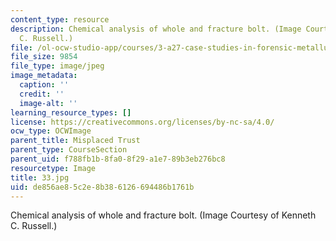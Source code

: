 ```yaml
---
content_type: resource
description: Chemical analysis of whole and fracture bolt. (Image Courtesy of Kenneth
  C. Russell.)
file: /ol-ocw-studio-app/courses/3-a27-case-studies-in-forensic-metallurgy-fall-2007/de856ae85c2e8b386126694486b1761b_33.jpg
file_size: 9854
file_type: image/jpeg
image_metadata:
  caption: ''
  credit: ''
  image-alt: ''
learning_resource_types: []
license: https://creativecommons.org/licenses/by-nc-sa/4.0/
ocw_type: OCWImage
parent_title: Misplaced Trust
parent_type: CourseSection
parent_uid: f788fb1b-8fa0-8f29-a1e7-89b3eb276bc8
resourcetype: Image
title: 33.jpg
uid: de856ae8-5c2e-8b38-6126-694486b1761b
---
```

Chemical analysis of whole and fracture bolt. (Image Courtesy of Kenneth C. Russell.)